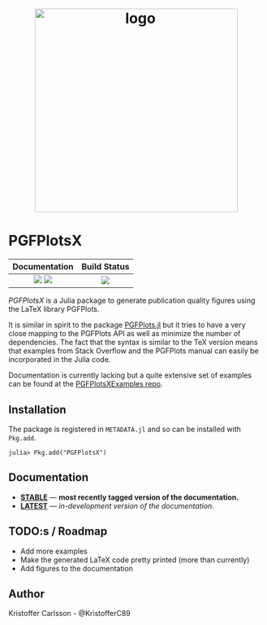 <h1 align="center">
    <img width="400" src="https://cloud.githubusercontent.com/assets/1282691/26036720/610ef806-38e3-11e7-8472-5c9bee3dfe4c.png" alt="logo">
    <br>
</h1>

# PGFPlotsX

| **Documentation**                                                               | **Build Status**                                                                                |
|:-------------------------------------------------------------------------------:|:-----------------------------------------------------------------------------------------------:|
| [![][docs-stable-img]][docs-stable-url] [![][docs-latest-img]][docs-latest-url] | [![][travis-img]][travis-url] |


*PGFPlotsX* is a Julia package to generate publication quality figures using the LaTeX library PGFPlots.

It is similar in spirit to the package [PGFPlots.jl](https://github.com/sisl/PGFPlots.jl) but it
tries to have a very close mapping to the PGFPlots API as well as minimize the number of dependencies.
The fact that the syntax is similar to the TeX version means that examples from Stack Overflow and the PGFPlots manual can
easily be incorporated in the Julia code.

Documentation is currently lacking but a quite extensive set of examples can be found at the [PGFPlotsXExamples repo](https://github.com/KristofferC/PGFPlotsXExamples).


## Installation

The package is registered in `METADATA.jl` and so can be installed with `Pkg.add`.

```julia-repl
julia> Pkg.add("PGFPlotsX")
```

## Documentation

- [**STABLE**][docs-stable-url] &mdash; **most recently tagged version of the documentation.**
- [**LATEST**][docs-latest-url] &mdash; *in-development version of the documentation.*


## TODO:s / Roadmap

* Add more examples
* Make the generated LaTeX code pretty printed (more than currently)
* Add figures to the documentation

## Author

Kristoffer Carlsson - @KristofferC89


[docs-latest-img]: https://img.shields.io/badge/docs-latest-blue.svg
[docs-latest-url]: https://kristofferc.github.io/PGFPlotsX.jl/latest/

[docs-stable-img]: https://img.shields.io/badge/docs-stable-blue.svg
[docs-stable-url]: https://kristofferc.github.io/PGFPlotsX.jl/stable

[travis-img]: https://travis-ci.org/KristofferC/PGFPlotsX.jl.svg?branch=master
[travis-url]: https://travis-ci.org/KristofferC/PGFPlotsX.jl

[issues-url]: https://github.com/KristofferC/PGFPlotsX.jl/issues
